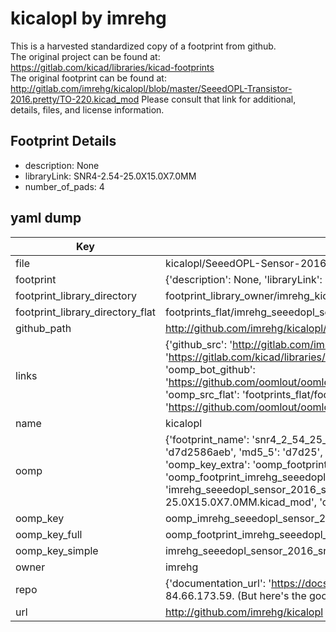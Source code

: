 # kicalopl by imrehg  
This is a harvested standardized copy of a footprint from github.  
The original project can be found at:  
https://gitlab.com/kicad/libraries/kicad-footprints  
The original footprint can be found at:
http://gitlab.com/imrehg/kicalopl/blob/master/SeeedOPL-Transistor-2016.pretty/TO-220.kicad_mod
Please consult that link for additional, details, files, and license information.  
## Footprint Details
* description: None  
* libraryLink: SNR4-2.54-25.0X15.0X7.0MM  
* number_of_pads: 4  
## yaml dump  
| Key | Value |  
| --- | --- |  
| file | kicalopl/SeeedOPL-Sensor-2016.pretty/SNR4-2.54-25.0X15.0X7.0MM.kicad_mod |  
| footprint | {'description': None, 'libraryLink': 'SNR4-2.54-25.0X15.0X7.0MM', 'number_of_pads': 4} |  
| footprint_library_directory | footprint_library_owner/imrehg_kicalopl |  
| footprint_library_directory_flat | footprints_flat/imrehg_seeedopl_sensor_2016_snr4_2_54_25_0x15_0x7_0mm/working |  
| github_path | http://github.com/imrehg/kicalopl/blob/master/SeeedOPL-Sensor-2016.pretty/SNR4-2.54-25.0X15.0X7.0MM.kicad_mod |  
| links | {'github_src': 'http://gitlab.com/imrehg/kicalopl/blob/master/SeeedOPL-Transistor-2016.pretty/TO-220.kicad_mod', 'github_src_repo': 'https://gitlab.com/kicad/libraries/kicad-footprints', 'oomp_bot': 'footprints/imrehg_seeedopl_sensor_2016_snr4_2_54_25_0x15_0x7_0mm/working', 'oomp_bot_github': 'https://github.com/oomlout/oomlout_oomp_footprint_bot/tree/main/footprints/imrehg_seeedopl_sensor_2016_snr4_2_54_25_0x15_0x7_0mm/working', 'oomp_src_flat': 'footprints_flat/footprints_flat/imrehg_seeedopl_sensor_2016_snr4_2_54_25_0x15_0x7_0mm/working', 'oomp_src_flat_github': 'https://github.com/oomlout/oomlout_oomp_footprint_src/tree/main/footprints_flat/imrehg_seeedopl_sensor_2016_snr4_2_54_25_0x15_0x7_0mm/working'} |  
| name | kicalopl |  
| oomp | {'footprint_name': 'snr4_2_54_25_0x15_0x7_0mm', 'library_name': 'seeedopl_sensor_2016', 'md5': 'd7d2586aeb2203e006bbb7365a18bd0b', 'md5_10': 'd7d2586aeb', 'md5_5': 'd7d25', 'md5_6': 'd7d258', 'oomp_key': 'oomp_imrehg_seeedopl_sensor_2016_snr4_2_54_25_0x15_0x7_0mm', 'oomp_key_extra': 'oomp_footprint_imrehg_seeedopl_sensor_2016_snr4_2_54_25_0x15_0x7_0mm', 'oomp_key_full': 'oomp_footprint_imrehg_seeedopl_sensor_2016_snr4_2_54_25_0x15_0x7_0mm_d7d258', 'oomp_key_simple': 'imrehg_seeedopl_sensor_2016_snr4_2_54_25_0x15_0x7_0mm', 'original_filename': 'kicalopl/SeeedOPL-Sensor-2016.pretty/SNR4-2.54-25.0X15.0X7.0MM.kicad_mod', 'owner_name': 'imrehg'} |  
| oomp_key | oomp_imrehg_seeedopl_sensor_2016_snr4_2_54_25_0x15_0x7_0mm |  
| oomp_key_full | oomp_footprint_imrehg_seeedopl_sensor_2016_snr4_2_54_25_0x15_0x7_0mm |  
| oomp_key_simple | imrehg_seeedopl_sensor_2016_snr4_2_54_25_0x15_0x7_0mm |  
| owner | imrehg |  
| repo | {'documentation_url': 'https://docs.github.com/rest/overview/resources-in-the-rest-api#rate-limiting', 'message': "API rate limit exceeded for 84.66.173.59. (But here's the good news: Authenticated requests get a higher rate limit. Check out the documentation for more details.)"} |  
| url | http://github.com/imrehg/kicalopl |  

